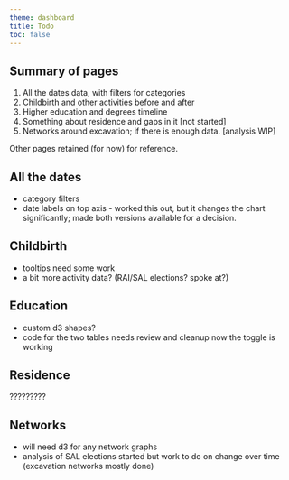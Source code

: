 ```yaml
---
theme: dashboard
title: Todo
toc: false
---
```


Summary of pages
------

1. All the dates data, with filters for categories
2. Childbirth and other activities before and after
3. Higher education and degrees timeline 
4. Something about residence and gaps in it [not started] 
5. Networks around excavation; if there is enough data. [analysis WIP] 

Other pages retained (for now) for reference. 

 

All the dates
------------
 
- category filters
- date labels on top axis - worked this out, but it changes the chart significantly; made both versions available for a decision.



Childbirth
----------

- tooltips need some work
- a bit more activity data? (RAI/SAL elections? spoke at?)



Education
--------

- custom d3 shapes?
- code for the two tables needs review and cleanup now the toggle is working


Residence
--------

?????????


Networks
-------

- will need d3 for any network graphs
- analysis of SAL elections started but work to do on change over time (excavation networks mostly done)